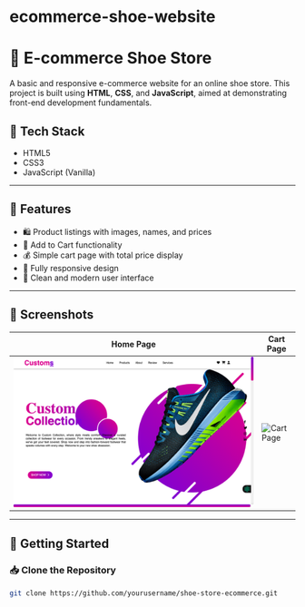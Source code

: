 # ecommerce-shoe-website
# 👟 E-commerce Shoe Store

A basic and responsive e-commerce website for an online shoe store. This project is built using **HTML**, **CSS**, and **JavaScript**, aimed at demonstrating front-end development fundamentals.

## 🔧 Tech Stack

- HTML5  
- CSS3  
- JavaScript (Vanilla)

---

## 🌟 Features

- 🛍 Product listings with images, names, and prices  
- 🛒 Add to Cart functionality  
- 💰 Simple cart page with total price display  
- 📱 Fully responsive design  
- 🎨 Clean and modern user interface

---

## 📸 Screenshots


| Home Page                          | Cart Page                         |
|----------------------------------|-----------------------------------|
| ![Homepage](https://github.com/yashnarsale/ecommerce-shoe-website/blob/main/Screenshots/Screenshot%3AHome.png) | ![Cart Page](screenshots/cart.png) |

---

## 🚀 Getting Started

### 📥 Clone the Repository

```bash
git clone https://github.com/yourusername/shoe-store-ecommerce.git
